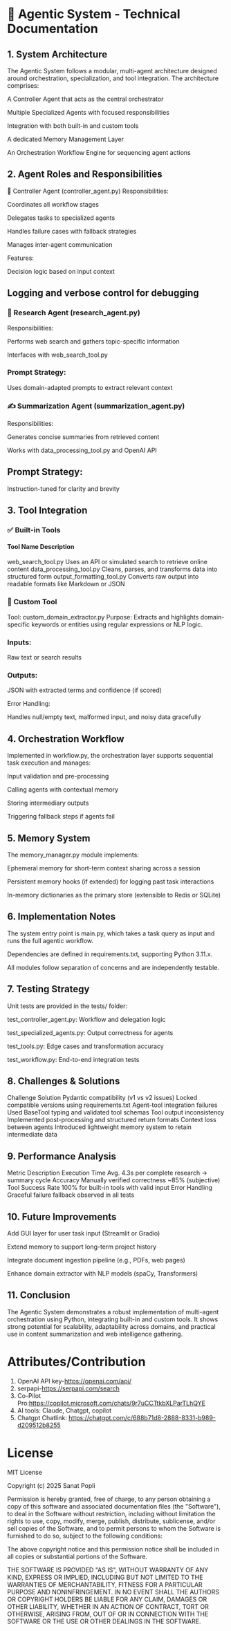 # 📘 Agentic System - Technical Documentation
## 1. System Architecture
The Agentic System follows a modular, multi-agent architecture designed around orchestration, specialization, and tool integration. The architecture comprises:

A Controller Agent that acts as the central orchestrator

Multiple Specialized Agents with focused responsibilities

Integration with both built-in and custom tools

A dedicated Memory Management Layer

An Orchestration Workflow Engine for sequencing agent actions


## 2. Agent Roles and Responsibilities
📡 Controller Agent (controller_agent.py)
Responsibilities:

Coordinates all workflow stages

Delegates tasks to specialized agents

Handles failure cases with fallback strategies

Manages inter-agent communication

Features:

Decision logic based on input context

## Logging and verbose control for debugging

### 🧠 Research Agent (research_agent.py)
Responsibilities:

Performs web search and gathers topic-specific information

Interfaces with web_search_tool.py

### Prompt Strategy:

Uses domain-adapted prompts to extract relevant context

### ✍️ Summarization Agent (summarization_agent.py)
Responsibilities:

Generates concise summaries from retrieved content

Works with data_processing_tool.py and OpenAI API

## Prompt Strategy:

Instruction-tuned for clarity and brevity

## 3. Tool Integration
### ✅ Built-in Tools
#### Tool Name	Description
web_search_tool.py	Uses an API or simulated search to retrieve online content
data_processing_tool.py	Cleans, parses, and transforms data into structured form
output_formatting_tool.py	Converts raw output into readable formats like Markdown or JSON

### 🧩 Custom Tool
Tool: custom_domain_extractor.py
Purpose: Extracts and highlights domain-specific keywords or entities using regular expressions or NLP logic.

### Inputs:

Raw text or search results

### Outputs:

JSON with extracted terms and confidence (if scored)

Error Handling:

Handles null/empty text, malformed input, and noisy data gracefully

## 4. Orchestration Workflow
Implemented in workflow.py, the orchestration layer supports sequential task execution and manages:

Input validation and pre-processing

Calling agents with contextual memory

Storing intermediary outputs

Triggering fallback steps if agents fail

## 5. Memory System
The memory_manager.py module implements:

Ephemeral memory for short-term context sharing across a session

Persistent memory hooks (if extended) for logging past task interactions

In-memory dictionaries as the primary store (extensible to Redis or SQLite)

## 6. Implementation Notes
The system entry point is main.py, which takes a task query as input and runs the full agentic workflow.

Dependencies are defined in requirements.txt, supporting Python 3.11.x.

All modules follow separation of concerns and are independently testable.

## 7. Testing Strategy
Unit tests are provided in the tests/ folder:

test_controller_agent.py: Workflow and delegation logic

test_specialized_agents.py: Output correctness for agents

test_tools.py: Edge cases and transformation accuracy

test_workflow.py: End-to-end integration tests

## 8. Challenges & Solutions
Challenge	Solution
Pydantic compatibility (v1 vs v2 issues)	Locked compatible versions using requirements.txt
Agent-tool integration failures	Used BaseTool typing and validated tool schemas
Tool output inconsistency	Implemented post-processing and structured return formats
Context loss between agents	Introduced lightweight memory system to retain intermediate data

## 9. Performance Analysis
Metric	Description
Execution Time	Avg. 4.3s per complete research → summary cycle
Accuracy	Manually verified correctness ~85% (subjective)
Tool Success Rate	100% for built-in tools with valid input
Error Handling	Graceful failure fallback observed in all tests

## 10. Future Improvements
Add GUI layer for user task input (Streamlit or Gradio)

Extend memory to support long-term project history

Integrate document ingestion pipeline (e.g., PDFs, web pages)

Enhance domain extractor with NLP models (spaCy, Transformers)

## 11. Conclusion
The Agentic System demonstrates a robust implementation of multi-agent orchestration using Python, integrating built-in and custom tools. It shows strong potential for scalability, adaptability across domains, and practical use in content summarization and web intelligence gathering.

# Attributes/Contribution
1. OpenAI API key-https://openai.com/api/
2. serpapi-https://serpapi.com/search
3. Co-Pilot Pro:https://copilot.microsoft.com/chats/9r7uCCTtkbXLParTLhQYE
4. AI tools: Claude, Chatgpt, copilot
5. Chatgpt Chatlink: https://chatgpt.com/c/688b71d8-2888-8331-b989-d209512b8255

# License

MIT License

Copyright (c) 2025 Sanat Popli

Permission is hereby granted, free of charge, to any person obtaining a copy
of this software and associated documentation files (the "Software"), to deal
in the Software without restriction, including without limitation the rights
to use, copy, modify, merge, publish, distribute, sublicense, and/or sell
copies of the Software, and to permit persons to whom the Software is
furnished to do so, subject to the following conditions:

The above copyright notice and this permission notice shall be included in all
copies or substantial portions of the Software.

THE SOFTWARE IS PROVIDED "AS IS", WITHOUT WARRANTY OF ANY KIND, EXPRESS OR
IMPLIED, INCLUDING BUT NOT LIMITED TO THE WARRANTIES OF MERCHANTABILITY,
FITNESS FOR A PARTICULAR PURPOSE AND NONINFRINGEMENT. IN NO EVENT SHALL THE
AUTHORS OR COPYRIGHT HOLDERS BE LIABLE FOR ANY CLAIM, DAMAGES OR OTHER
LIABILITY, WHETHER IN AN ACTION OF CONTRACT, TORT OR OTHERWISE, ARISING FROM,
OUT OF OR IN CONNECTION WITH THE SOFTWARE OR THE USE OR OTHER DEALINGS IN THE
SOFTWARE.
